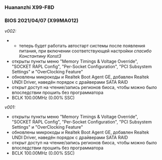 ### Huananzhi X99-F8D
### BIOS 2021/04/07 (X99MA012)

*v002:*
* + теперь будет работать автостарт системы после появления питания, при включении соответствующей настройки *спасибо Константину Konst3*
* открыты пункты меню "Memory Timings & Voltage Override", "SOCKET RAPL Config", "Per-Socket Configuration", "PCI Subsystem Settings" и "OverClocking Feature"
* обновлены микрокоды и Realtek Boot Agent GE, добавлен Realtek UNDI Driver, наведён порядок с драйверами SATA RAID
* открыт доступ на чтение/запись регионов биоса, чтобы можно было впоследствии прошить без программатора
* BCLK 100.00MHz (0.00% SSC)

*v001:*
* открыты пункты меню "Memory Timings & Voltage Override", "SOCKET RAPL Config", "Per-Socket Configuration", "PCI Subsystem Settings" и "OverClocking Feature"
* обновлены микрокоды и Realtek Boot Agent GE, добавлен Realtek UNDI Driver, наведён порядок с драйверами SATA RAID
* открыт доступ на чтение/запись регионов биоса, чтобы можно было впоследствии прошить без программатора
* BCLK 100.00MHz (0.00% SSC)
